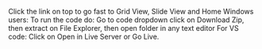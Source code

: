 Click the link on top to go fast to Grid View, Slide View and Home
Windows users:
To run the code do:
Go to code dropdown click on Download Zip, then extract on File Explorer, then open folder in any text editor
For VS code:
Click on Open in Live Server or Go Live.
